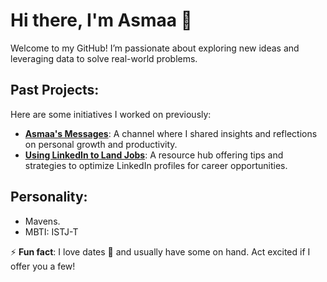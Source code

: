 # Hi there, I'm Asmaa 👋  

Welcome to my GitHub! I’m passionate about exploring new ideas and leveraging data to solve real-world problems.  

## Past Projects:  
Here are some initiatives I worked on previously:  
- [**Asmaa's Messages**](https://t.me/AsmaasMessages): A channel where I shared insights and reflections on personal growth and productivity.  
- [**Using LinkedIn to Land Jobs**](https://t.me/LinkedinOpt): A resource hub offering tips and strategies to optimize LinkedIn profiles for career opportunities.  

## Personality:  

- Mavens.  
- MBTI: ISTJ-T  

⚡ **Fun fact**: I love dates 🌴 and usually have some on hand. Act excited if I offer you a few!  


